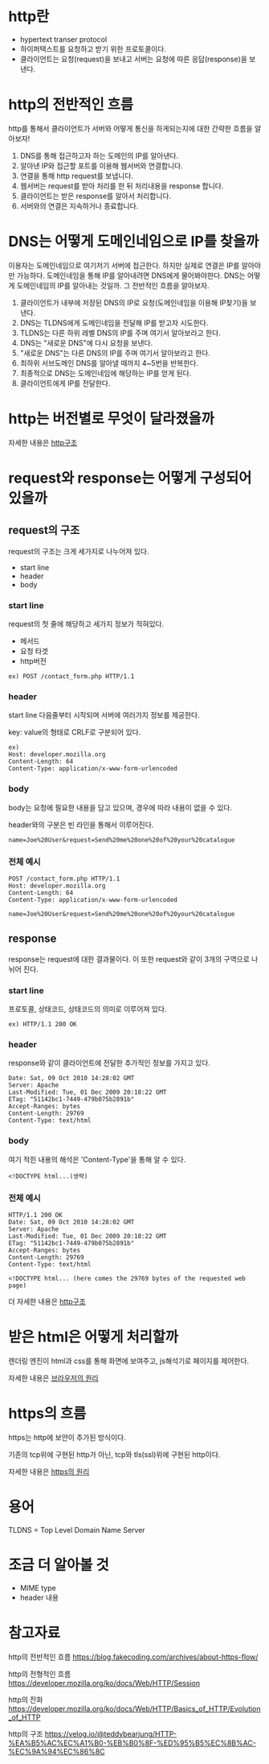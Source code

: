 # http란
- hypertext transer protocol
- 하이퍼택스트를 요청하고 받기 위한 프로토콜이다.
- 클라이언트는 요청(request)을 보내고 서버는 요청에 따른 응답(response)을 보낸다.

# http의 전반적인 흐름
http를 통해서 클라이언트가 서버와 어떻게 통신을 하게되는지에 대한 간략한 흐름을 알아보자!

1. DNS를 통해 접근하고자 하는 도메인의 IP를 알아낸다.
1. 알아낸 IP와 접근할 포트를 이용해 웹서버와 연결합니다.
1. 연결을 통해 http request를 보냅니다.
1. 웹서버는 request를 받아 처리를 한 뒤 처리내용을 response 합니다.
1. 클라이언트는 받은 response를 알아서 처리합니다.
1. 서버와의 연결은 지속하거나 종료합니다.

# DNS는 어떻게 도메인네임으로 IP를 찾을까
이용자는 도메인네임으로 여기저기 서버에 접근한다. 하지만 실제로 연결은 IP를 알아야만 가능하다. 도메인네임을 통해 IP를 알아내려면 DNS에게 물어봐야한다. DNS는 어떻게 도메인네임의 IP를 알아내는 것일까. 그 전반적인 흐름을 알아보자.

1. 클라이언트가 내부에 저장된 DNS의 IP로 요청(도메인네임을 이용해 IP찾기)을 보낸다.
1. DNS는 TLDNS에게 도메인네임을 전달해 IP를 받고자 시도한다.
1. TLDNS는 다른 하위 레벨 DNS의 IP를 주며 여기서 알아보라고 한다.
1. DNS는 "새로운 DNS"에 다시 요청을 보낸다.
1. "새로운 DNS"는 다른 DNS의 IP를 주며 여기서 알아보라고 한다.
1. 최하위 서브도메인 DNS를 알아낼 때까지 4~5번을 반복한다.
1. 최종적으로 DNS는 도메인네임에 해당하는 IP를 얻게 된다.
1. 클라이언트에게 IP를 전달한다.

# http는 버전별로 무엇이 달라졌을까
자세한 내용은 [http구조](http구조.md#http%20version)

# request와 response는 어떻게 구성되어 있을까

## request의 구조
request의 구조는 크게 세가지로 나누어져 있다.
- start line
- header
- body
### start line
request의 첫 줄에 해당하고 세가지 정보가 적혀있다.
- 메서드
- 요청 타겟
- http버전
```
ex) POST /contact_form.php HTTP/1.1
```
### header
start line 다음줄부터 시작되며 서버에 여러가지 정보를 제공한다.

key: value의 형태로 CRLF로 구분되어 있다.

```
ex)
Host: developer.mozilla.org
Content-Length: 64
Content-Type: application/x-www-form-urlencoded
```
### body
body는 요청에 필요한 내용을 담고 있으며, 경우에 따라 내용이 없을 수 있다.

header와의 구분은 빈 라인을 통해서 이루어진다.
```
name=Joe%20User&request=Send%20me%20one%20of%20your%20catalogue
```
### 전체 예시
```
POST /contact_form.php HTTP/1.1
Host: developer.mozilla.org
Content-Length: 64
Content-Type: application/x-www-form-urlencoded

name=Joe%20User&request=Send%20me%20one%20of%20your%20catalogue
```
## response
response는 request에 대한 결과물이다. 이 또한 request와 같이 3개의 구역으로 나뉘어 진다.
### start line
프로토콜, 상태코드, 상태코드의 의미로 이루어져 있다.
```
ex) HTTP/1.1 200 OK
```
### header
response와 같이 클라이언트에 전달한 추가적인 정보를 가지고 있다.
```
Date: Sat, 09 Oct 2010 14:28:02 GMT
Server: Apache
Last-Modified: Tue, 01 Dec 2009 20:18:22 GMT
ETag: "51142bc1-7449-479b075b2891b"
Accept-Ranges: bytes
Content-Length: 29769
Content-Type: text/html
```
### body
여기 적힌 내용의 해석은 'Content-Type'을 통해 알 수 있다.
```
<!DOCTYPE html...(생략)
```
### 전체 예시
```
HTTP/1.1 200 OK
Date: Sat, 09 Oct 2010 14:28:02 GMT
Server: Apache
Last-Modified: Tue, 01 Dec 2009 20:18:22 GMT
ETag: "51142bc1-7449-479b075b2891b"
Accept-Ranges: bytes
Content-Length: 29769
Content-Type: text/html

<!DOCTYPE html... (here comes the 29769 bytes of the requested web page)
```

더 자세한 내용은 [http구조](./http구조.md)

# 받은 html은 어떻게 처리할까
렌더링 엔진이 html과 css를 통해 화면에 보여주고, js해석기로 페이지를 제어한다.

자세한 내용은 [브라우저의 원리](./브라우저의%20원리.md)

# https의 흐름
https는 http에 보안이 추가된 방식이다.

기존의 tcp위에 구현된 http가 아닌, tcp와 tls(ssl)위에 구현된 http이다.

자세한 내용은 [https의 원리](./https의%20원리.md)

# 용어
TLDNS = Top Level Domain Name Server

# 조금 더 알아볼 것
- MIME type
- header 내용

# 참고자료
http의 전반적인 흐름
https://blog.fakecoding.com/archives/about-https-flow/

http의 전형적인 흐름
https://developer.mozilla.org/ko/docs/Web/HTTP/Session

http의 잔화
https://developer.mozilla.org/ko/docs/Web/HTTP/Basics_of_HTTP/Evolution_of_HTTP

http의 구조
https://velog.io/@teddybearjung/HTTP-%EA%B5%AC%EC%A1%B0-%EB%B0%8F-%ED%95%B5%EC%8B%AC-%EC%9A%94%EC%86%8C
